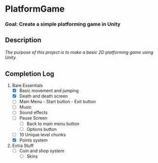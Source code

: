# PlatformGame
### Goal: Create a simple platforming game in Unity


## Description
###### The purpose of this project is to make a basic 2D platforming game using Unity.

## Completion Log
1. Bare Essentials
	- [x] Basic movement and jumping
	- [x] Death and death screen
	- [ ] Main Menu
      	      - Start button
      	      - Exit button
	- [ ] Music
	- [ ] Sound effects
	- [ ] Pause Screen
      	- [ ] Back to main menu button
      	- [ ] Options button
	- [ ] 10 Unique level chunks
	- [x] Points system

2. Extra Stuff
	- [ ] Coin and shop system
      	- [ ] Skins
